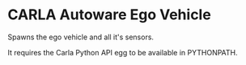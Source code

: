 # CARLA Autoware Ego Vehicle

Spawns the ego vehicle and all it's sensors.

It requires the Carla Python API egg to be available in PYTHONPATH.
